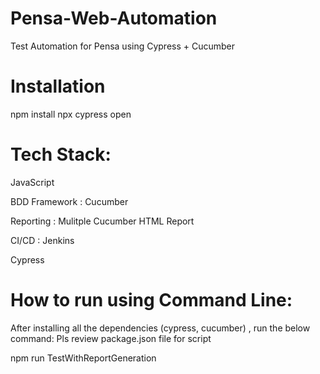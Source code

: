 # Pensa-Web-Automation

Test Automation for Pensa using Cypress + Cucumber 


# Installation
npm install
npx cypress open


# Tech Stack:


JavaScript

BDD Framework : Cucumber

Reporting : Mulitple Cucumber HTML Report

CI/CD : Jenkins

Cypress

# How to run using Command Line:


After installing all the dependencies (cypress, cucumber) , run the below command:
Pls review package.json file for script


npm run TestWithReportGeneration